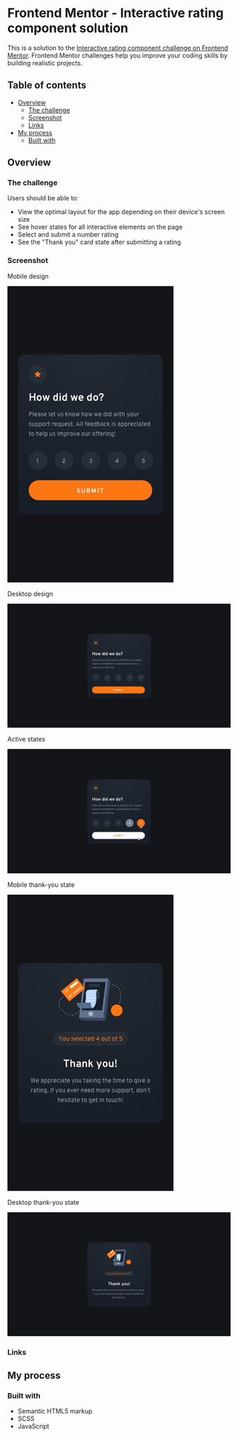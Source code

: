 # Frontend Mentor - Interactive rating component solution

This is a solution to the [Interactive rating component challenge on Frontend Mentor](https://www.frontendmentor.io/challenges/interactive-rating-component-koxpeBUmI). Frontend Mentor challenges help you improve your coding skills by building realistic projects. 

## Table of contents

- [Overview](#overview)
  - [The challenge](#the-challenge)
  - [Screenshot](#screenshot)
  - [Links](#links)
- [My process](#my-process)
  - [Built with](#built-with)

## Overview

### The challenge

Users should be able to:

- View the optimal layout for the app depending on their device's screen size
- See hover states for all interactive elements on the page
- Select and submit a number rating
- See the "Thank you" card state after submitting a rating

### Screenshot

Mobile design

![](design/mobile-design.jpg)

Desktop design

![](design/desktop-design.jpg)

Active states

![](design/active-states.jpg)

Mobile thank-you state

![](design/mobile-thank-you-state.jpg)

Desktop thank-you state

![](design/desktop-thank-you-state.jpg)

### Links

## My process

### Built with

- Semantic HTML5 markup
- SCSS
- JavaScript